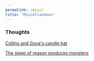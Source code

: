 ```yaml
---
permalink: /misc/
title: "Miscellaneous"
---
```


### Thoughts

[Collins and Goya's candle hat](http://thetaleofsirbob.blogspot.com/2011/05/collins-and-goyas-candle-hat.html)

[The sleep of reason produces monsters](https://en.wikipedia.org/wiki/The_Sleep_of_Reason_Produces_Monsters)
